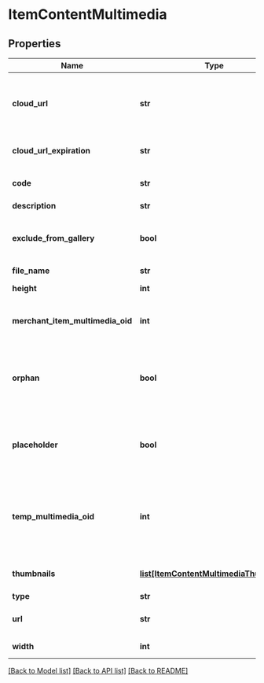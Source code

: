 # ItemContentMultimedia

## Properties
Name | Type | Description | Notes
------------ | ------------- | ------------- | -------------
**cloud_url** | **str** | URL where the image can be downloaded from the cloud | [optional] 
**cloud_url_expiration** | **str** | Expiration date of the cloud URL | [optional] 
**code** | **str** | Code assigned to the file | [optional] 
**description** | **str** | Description | [optional] 
**exclude_from_gallery** | **bool** | True to exclude from multimedia gallery | [optional] 
**file_name** | **str** | File name | [optional] 
**height** | **int** | Height of the image | [optional] 
**merchant_item_multimedia_oid** | **int** | Item multimedia object identifier | [optional] 
**orphan** | **bool** | True if the multimedia is an orphan of the active StoreFront themes | [optional] 
**placeholder** | **bool** | True if the object is a place holder that can be populated | [optional] 
**temp_multimedia_oid** | **int** | Temporary multimedia object identifier assigned if uploading new multimedia | [optional] 
**thumbnails** | [**list[ItemContentMultimediaThumbnail]**](ItemContentMultimediaThumbnail.md) | Thumbnails of this image | [optional] 
**type** | **str** | Type of file | [optional] 
**url** | **str** | URL to download file | [optional] 
**width** | **int** | Width of the image | [optional] 

[[Back to Model list]](../README.md#documentation-for-models) [[Back to API list]](../README.md#documentation-for-api-endpoints) [[Back to README]](../README.md)



